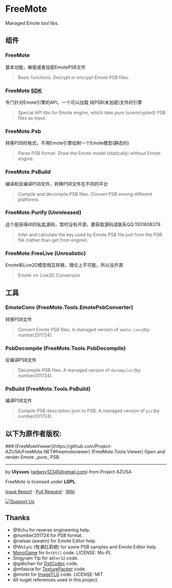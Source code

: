 # FreeMote
Managed Emote tool libs.
## 组件
### FreeMote
基本功能，解密或者加密EmotePSB文件
>Basic functions. Decrypt or encrypt Emote PSB files.
### FreeMote [SDK](https://github.com/Project-AZUSA/FreeMote-SDK)
专门针对Emote引擎的API，一个可以加载 纯PSB(未加密)文件的引擎
>Special API libs for Emote engine, which take _pure_ (unencrypted) PSB files as input.
### FreeMote.Psb
转换PSB的格式，不用Emote引擎绘制一个Emote模型(静态的)
>Parse PSB format. Draw the Emote model (statically) without Emote engine.
### FreeMote.PsBuild
编译和反编译PSB文件，转换PSB文件在不同的平台
>Compile and decompile PSB files. Convert PSB among different platforms.
### FreeMote.Purify (Unreleased)
这个是获得dll的私匙源码，暂时没有开源，要获取源码请联系QQ:1551608379
>Infer and calculate the key used by Emote PSB file just from the PSB file (rather than get from engine).
### FreeMote.FreeLive (Unrealistic)
Emote和Live2D模型相互转换，理论上不可能，所以没开源
>Emote <-> Live2D Conversion

## 工具
### EmoteConv (FreeMote.Tools.EmotePsbConverter)
转换PSB文件
>Convert Emote PSB files. A managed version of `emote_conv`(by number201724).
### PsbDecompile (FreeMote.Tools.PsbDecompile)
反编译PSB文件
>Decompile PSB files. A managed version of `decompiler`(by number201724).
### PsBuild (FreeMote.Tools.PsBuild)
编译PSB文件
>Compile PSB description json to PSB. A managed version of `pcc`(by number201724).
<h2>以下为原作者版权:</h2>
### [FreeMoteViewer](https://github.com/Project-AZUSA/FreeMote.NET#freemoteviewer) (FreeMote.Tools.Viewer)
Open and render Emote _pure_ PSB.

---
by **Ulysses** (wdwxy12345@gmail.com) from Project AZUSA

FreeMote is licensed under **LGPL**.

[Issue Report](https://github.com/UlyssesWu/FreeMote/issues) · [Pull Request](https://github.com/UlyssesWu/FreeMote/pulls) · [Wiki](https://github.com/UlyssesWu/FreeMote/wiki)

[![Support Us](https://az743702.vo.msecnd.net/cdn/kofi2.png?v=0 "Buy Me a Coffee at ko-fi.com")](https://ko-fi.com/Ulysses)

## Thanks

* @9chu for reverse engineering help.
* @number201724 for PSB format.
* @nalsas (awatm) for Emote Editor help.
* @WcLyic (牧濑红莉栖) for some PSB samples and Emote Editor help.
* [MonoGame](https://github.com/MonoGame/MonoGame) for `DxtUtil` code. LICENSE: Ms-PL
* Singyuen Yip for `Adler32` code.
* @gdkchan for [DxtCodec](https://github.com/gdkchan/CEGTool/blob/master/CEGTool/DXTCodec.cs) code.
* @mfascia for [TexturePacker](https://github.com/mfascia/TexturePacker) code.
* @morkt for [ImageTLG](https://github.com/morkt/GARbro/blob/master/ArcFormats/KiriKiri/ImageTLG.cs) code. LICENSE: MIT
* All nuget references used in this project.
